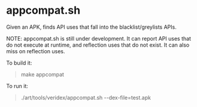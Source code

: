 appcompat.sh
============

Given an APK, finds API uses that fall into the blacklist/greylists APIs.

NOTE: appcompat.sh is still under development. It can report
API uses that do not execute at runtime, and reflection uses
that do not exist. It can also miss on reflection uses.

To build it:
> make appcompat

To run it:
> ./art/tools/veridex/appcompat.sh --dex-file=test.apk
